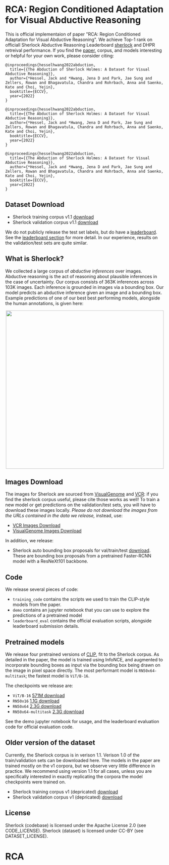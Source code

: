 # RCA: Region Conditioned Adaptation for Visual Abductive Reasoning

This is official implementaion of paper "RCA: Region Conditioned Adaptation for Visual Abductive Reasoning". We achieve Top-1 rank on officiall Sherlock Abductive Reasoning Leaderboard [sherlock](https://leaderboard.allenai.org/sherlock/submissions/public) and DHPR retreival performance. If you find the [paper](https://arxiv.org/pdf/2303.10428), corpus, and models interesting or helpful
for your own work, please consider citing:

```
@inproceedings{hesselhwang2022abduction,
  title={{The Abduction of Sherlock Holmes: A Dataset for Visual Abductive Reasoning}},
  author={*Hessel, Jack and *Hwang, Jena D and Park, Jae Sung and Zellers, Rowan and Bhagavatula, Chandra and Rohrbach, Anna and Saenko, Kate and Choi, Yejin},
  booktitle={ECCV},
  year={2022}
}
```

```
@inproceedings{hesselhwang2022abduction,
  title={{The Abduction of Sherlock Holmes: A Dataset for Visual Abductive Reasoning}},
  author={*Hessel, Jack and *Hwang, Jena D and Park, Jae Sung and Zellers, Rowan and Bhagavatula, Chandra and Rohrbach, Anna and Saenko, Kate and Choi, Yejin},
  booktitle={ECCV},
  year={2022}
}
```

```
@inproceedings{hesselhwang2022abduction,
  title={{The Abduction of Sherlock Holmes: A Dataset for Visual Abductive Reasoning}},
  author={*Hessel, Jack and *Hwang, Jena D and Park, Jae Sung and Zellers, Rowan and Bhagavatula, Chandra and Rohrbach, Anna and Saenko, Kate and Choi, Yejin},
  booktitle={ECCV},
  year={2022}
}
```
## Dataset Download

- Sherlock training corpus v1.1 [download](https://storage.googleapis.com/ai2-mosaic-public/projects/sherlock/data/sherlock_train_v1_1.json.zip)
- Sherlock validation corpus v1.1 [download](https://storage.googleapis.com/ai2-mosaic-public/projects/sherlock/data/sherlock_val_with_split_idxs_v1_1.json.zip)

We do not publicly release the test set labels, but do have a
[leaderboard](https://leaderboard.allenai.org/sherlock/). See the [leaderboard section](https://github.com/allenai/sherlock/tree/main/leaderboard_eval)
for more detail. In our experience, results on the validation/test sets are quite similar.


## What is Sherlock?

We collected a large corpus of *abductive inferences* over
images. Abductive reasoning is the act of reasoning about plausible
inferences in the case of uncertainty. Our corpus consists of 363K
inferences across 103K images. Each inference is grounded in images
via a bounding box. Our model predicts an abductive inference given
an image and a bounding box. Example predictions of one of our
best best performing models, alongside the human annotations,
is given here:

<p align="center">
  <img src="images/fig1.jpg" width=500px>
</p>


## Images Download

The images for Sherlock are sourced from
[VisualGenome](https://visualgenome.org/api/v0/api_home.html) and
[VCR](https://visualcommonsense.com/download/): if you find the
sherlock corpus useful, please cite those works as well! To train a
new model or get predictions on the validation/test sets, you will
have to download these images locally. *Please do not download the
images from the URLs contained in the data we release,* instead, use:

- [VCR Images Download](https://visualcommonsense.com/download/)
- [VisualGenome Images Download](https://visualgenome.org/api/v0/api_home.html)


In addition, we release:

- Sherlock auto bounding box proposals for val/train/test
[download](https://storage.googleapis.com/ai2-mosaic-public/projects/sherlock/data/image_url2auto_bboxes.json.zip). These
are bounding box proposals from a pretrained Faster-RCNN model with a
ResNeXt101 backbone.

## Code

We release several pieces of code:

- `training_code` contains the scripts we used to train the CLIP-style models from the paper.
- `demo` contains an jupyter notebook that you can use to explore the predictions of a pretrained model
- `leaderboard_eval` contains the official evaluation scripts, alongside leaderboard submission details.

## Pretrained models

We release four pretrained versions of
[CLIP](https://arxiv.org/abs/2103.00020), fit to the Sherlock
corpus. As detailed in the paper, the model is trained using InfoNCE,
and augmented to incorporate bounding boxes as input via the bounding
box being drawn on the image in pixel space directly. The most performant
model is `RN50x64-multitask`; the fastest model is `ViT/B-16`.

The checkpoints we release are:

- `ViT/B-16` [571M download](https://storage.googleapis.com/ai2-mosaic-public/projects/sherlock/pretrained_models/model%3DViT-B16~batch%3D512~warmup%3D500~lr%3D1e-05~valloss%3D0.0000~highlightbbox~widescreen_STEP%3D1800.pt)
- `RN50x16` [1.1G download](https://storage.googleapis.com/ai2-mosaic-public/projects/sherlock/pretrained_models/model%3DRN50x16~batch%3D200~warmup%3D500~lr%3D1e-05~valloss%3D0.0000~highlightbbox~widescreen_STEP%3D4500.pt)
- `RN50x64` [2.3G download](https://storage.googleapis.com/ai2-mosaic-public/projects/sherlock/pretrained_models/model%3DRN50x64~batch%3D64~warmup%3D1000~lr%3D1e-05~valloss%3D0.0000~highlightbbox~widescreen_STEP%3D15600.pt)
- `RN50x64-multitask` [2.3G download](https://storage.googleapis.com/ai2-mosaic-public/projects/sherlock/pretrained_models/model%3DRN50x64~batch%3D64~warmup%3D1000~lr%3D1e-05~valloss%3D0.0000~randomclueinfhighlightbbox~widescreen_STEP%3D25200.pt)

See the demo jupyter notebook for usage, and the leaderboard
evaluation code for official evaluation code.

## Older version of the dataset

Currently, the Sherlock corpus is in verison 1.1. Verison 1.0 of the
train/validation sets can be downloaded here. The models in the paper
are trained mostly on the v1 corpora, but we observe very little
difference in practice. We recommend using version 1.1 for all cases,
unless you are specifically interested in exactly replicating the
corpora the model checkpoints were trained on.

- Sherlock training corpus v1 (depricated) [download](https://storage.googleapis.com/ai2-mosaic-public/projects/sherlock/data/sherlock_train_v1.json.zip)
- Sherlock validation corpus v1 (depricated) [download](https://storage.googleapis.com/ai2-mosaic-public/projects/sherlock/data/sherlock_val_with_split_idxs_v1.json.zip)


## License

Sherlock (codebase) is licensed under the Apache License 2.0 (see CODE_LICENSE).
Sherlock (dataset) is licensed under CC-BY (see DATASET_LICENSE).


# RCA
